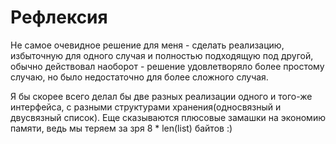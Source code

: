 # Рефлексия 

Не самое очевидное решение для меня - сделать реализацию, избыточную для одного случая и полностью
подходящую под другой, обычно действовал наоборот - решение удовлетворяло более простому случаю, 
но было недостаточно для более сложного случая.

Я бы скорее всего делал бы две разных реализации одного и того-же интерфейса, с разными структурами 
хранения(односвязный и двусвязный список). Еще сказываются плюсовые замашки на экономию памяти, 
ведь мы теряем за зря 8 * len(list) байтов :)
